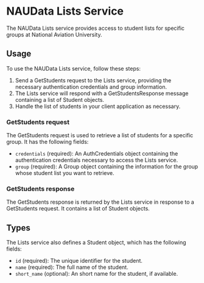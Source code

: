 # NAUData Lists Service
The NAUData Lists service provides access to student lists for specific groups at National Aviation University.

## Usage
To use the NAUData Lists service, follow these steps:

1. Send a GetStudents request to the Lists service, providing the necessary authentication credentials and group information.
2. The Lists service will respond with a GetStudentsResponse message containing a list of Student objects.
3. Handle the list of students in your client application as necessary.

### GetStudents request
The GetStudents request is used to retrieve a list of students for a specific group. It has the following fields:

- `credentials` (required): An AuthCredentials object containing the authentication credentials necessary to access the Lists service.
- `group` (required): A Group object containing the information for the group whose student list you want to retrieve.

### GetStudents response
The GetStudents response is returned by the Lists service in response to a GetStudents request. It contains a list of Student objects.

## Types
The Lists service also defines a Student object, which has the following fields:

- `id` (required): The unique identifier for the student.
- `name` (required): The full name of the student.
- `short_name` (optional): An short name for the student, if available.
